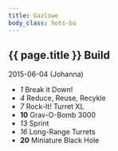 ```yaml
---
title: Gazlowe
body_class: hots-bo
---
```


## {{ page.title }} Build
2015-06-04 (Johanna)

-   _1_  Break it Down!
-   _4_  Reduce, Reuse, Recykle
-   _7_  Rock-It! Turret XL
- __10__ Grav-O-Bomb 3000
-  _13_  Sprint
-  _16_  Long-Range Turrets
- __20__ Miniature Black Hole
